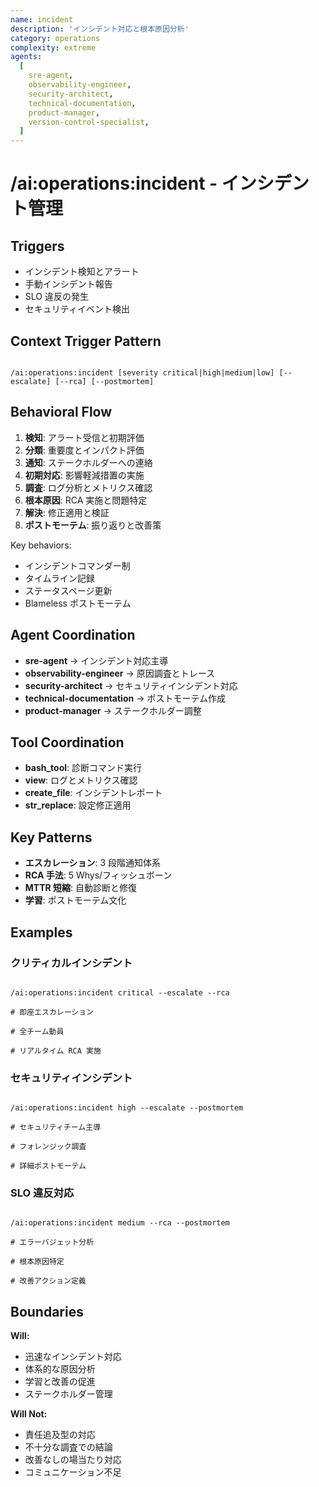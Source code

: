 ```yaml
---
name: incident
description: 'インシデント対応と根本原因分析'
category: operations
complexity: extreme
agents:
  [
    sre-agent,
    observability-engineer,
    security-architect,
    technical-documentation,
    product-manager,
    version-control-specialist,
  ]
---
```


# /ai:operations:incident - インシデント管理

## Triggers

- インシデント検知とアラート
- 手動インシデント報告
- SLO 違反の発生
- セキュリティイベント検出

## Context Trigger Pattern

```

/ai:operations:incident [severity critical|high|medium|low] [--escalate] [--rca] [--postmortem]

```

## Behavioral Flow

1. **検知**: アラート受信と初期評価
2. **分類**: 重要度とインパクト評価
3. **通知**: ステークホルダーへの連絡
4. **初期対応**: 影響軽減措置の実施
5. **調査**: ログ分析とメトリクス確認
6. **根本原因**: RCA 実施と問題特定
7. **解決**: 修正適用と検証
8. **ポストモーテム**: 振り返りと改善策

Key behaviors:

- インシデントコマンダー制
- タイムライン記録
- ステータスページ更新
- Blameless ポストモーテム

## Agent Coordination

- **sre-agent** → インシデント対応主導
- **observability-engineer** → 原因調査とトレース
- **security-architect** → セキュリティインシデント対応
- **technical-documentation** → ポストモーテム作成
- **product-manager** → ステークホルダー調整

## Tool Coordination

- **bash_tool**: 診断コマンド実行
- **view**: ログとメトリクス確認
- **create_file**: インシデントレポート
- **str_replace**: 設定修正適用

## Key Patterns

- **エスカレーション**: 3 段階通知体系
- **RCA 手法**: 5 Whys/フィッシュボーン
- **MTTR 短縮**: 自動診断と修復
- **学習**: ポストモーテム文化

## Examples

### クリティカルインシデント

```

/ai:operations:incident critical --escalate --rca

# 即座エスカレーション

# 全チーム動員

# リアルタイム RCA 実施

```

### セキュリティインシデント

```

/ai:operations:incident high --escalate --postmortem

# セキュリティチーム主導

# フォレンジック調査

# 詳細ポストモーテム

```

### SLO 違反対応

```

/ai:operations:incident medium --rca --postmortem

# エラーバジェット分析

# 根本原因特定

# 改善アクション定義

```

## Boundaries

**Will:**

- 迅速なインシデント対応
- 体系的な原因分析
- 学習と改善の促進
- ステークホルダー管理

**Will Not:**

- 責任追及型の対応
- 不十分な調査での結論
- 改善なしの場当たり対応
- コミュニケーション不足
